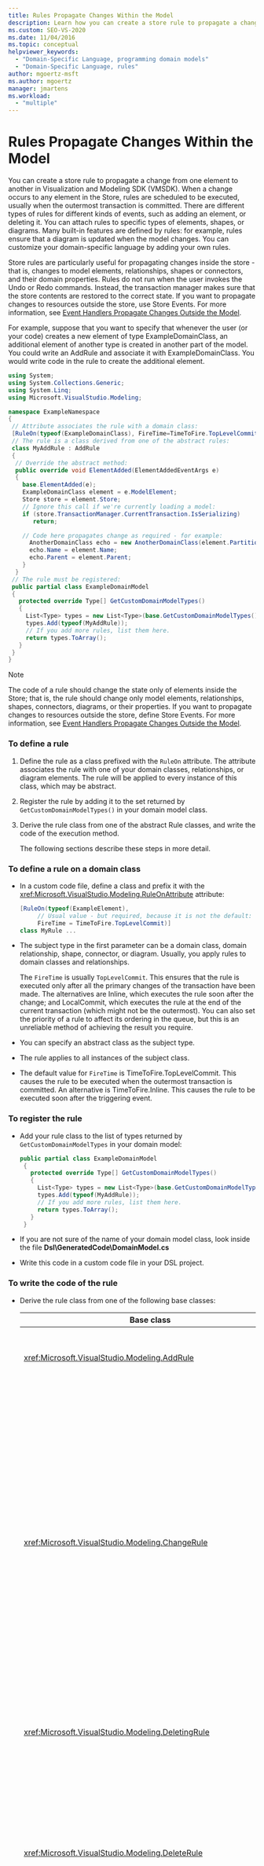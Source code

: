 ```yaml
---
title: Rules Propagate Changes Within the Model
description: Learn how you can create a store rule to propagate a change from one element to another in Visualization and Modeling SDK (VMSDK).
ms.custom: SEO-VS-2020
ms.date: 11/04/2016
ms.topic: conceptual
helpviewer_keywords:
  - "Domain-Specific Language, programming domain models"
  - "Domain-Specific Language, rules"
author: mgoertz-msft
ms.author: mgoertz
manager: jmartens
ms.workload:
  - "multiple"
---
```

# Rules Propagate Changes Within the Model
You can create a store rule to propagate a change from one element to another in Visualization and Modeling SDK (VMSDK). When a change occurs to any element in the Store, rules are scheduled to be executed, usually when the outermost transaction is committed. There are different types of rules for different kinds of events, such as adding an element, or deleting it. You can attach rules to specific types of elements, shapes, or diagrams. Many built-in features are defined by rules: for example, rules ensure that a diagram is updated when the model changes. You can customize your domain-specific language by adding your own rules.

 Store rules are particularly useful for propagating changes inside the store - that is, changes to model elements, relationships, shapes or connectors, and their domain properties. Rules do not run when the user invokes the Undo or Redo commands. Instead, the transaction manager makes sure that the store contents are restored to the correct state. If you want to propagate changes to resources outside the store, use Store Events. For more information, see [Event Handlers Propagate Changes Outside the Model](../modeling/event-handlers-propagate-changes-outside-the-model.md).

 For example, suppose that you want to specify that whenever the user (or your code) creates a new element of type ExampleDomainClass, an additional element of another type is created in another part of the model. You could write an AddRule and associate it with ExampleDomainClass. You would write code in the rule to create the additional element.

```csharp
using System;
using System.Collections.Generic;
using System.Linq;
using Microsoft.VisualStudio.Modeling;

namespace ExampleNamespace
{
 // Attribute associates the rule with a domain class:
 [RuleOn(typeof(ExampleDomainClass), FireTime=TimeToFire.TopLevelCommit)]
 // The rule is a class derived from one of the abstract rules:
 class MyAddRule : AddRule
 {
  // Override the abstract method:
  public override void ElementAdded(ElementAddedEventArgs e)
  {
    base.ElementAdded(e);
    ExampleDomainClass element = e.ModelElement;
    Store store = element.Store;
    // Ignore this call if we're currently loading a model:
    if (store.TransactionManager.CurrentTransaction.IsSerializing)
       return;

    // Code here propagates change as required - for example:
      AnotherDomainClass echo = new AnotherDomainClass(element.Partition);
      echo.Name = element.Name;
      echo.Parent = element.Parent;
    }
  }
 // The rule must be registered:
 public partial class ExampleDomainModel
 {
   protected override Type[] GetCustomDomainModelTypes()
   {
     List<Type> types = new List<Type>(base.GetCustomDomainModelTypes());
     types.Add(typeof(MyAddRule));
     // If you add more rules, list them here.
     return types.ToArray();
   }
 }
}
```

> [!NOTE]
> The code of a rule should change the state only of elements inside the Store; that is, the rule should change only model elements, relationships, shapes, connectors, diagrams, or their properties. If you want to propagate changes to resources outside the store, define Store Events. For more information, see [Event Handlers Propagate Changes Outside the Model](../modeling/event-handlers-propagate-changes-outside-the-model.md).

### To define a rule

1. Define the rule as a class prefixed with the `RuleOn` attribute. The attribute associates the rule with one of your domain classes, relationships, or diagram elements. The rule will be applied to every instance of this class, which may be abstract.

2. Register the rule by adding it to the set returned by `GetCustomDomainModelTypes()` in your domain model class.

3. Derive the rule class from one of the abstract Rule classes, and write the code of the execution method.

   The following sections describe these steps in more detail.

### To define a rule on a domain class

- In a custom code file, define a class and prefix it with the <xref:Microsoft.VisualStudio.Modeling.RuleOnAttribute> attribute:

    ```csharp
    [RuleOn(typeof(ExampleElement),
         // Usual value - but required, because it is not the default:
         FireTime = TimeToFire.TopLevelCommit)]
    class MyRule ...

    ```

- The subject type in the first parameter can be a domain class, domain relationship, shape, connector, or diagram. Usually, you apply rules to domain classes and relationships.

     The `FireTime` is usually `TopLevelCommit`. This ensures that the rule is executed only after all the primary changes of the transaction have been made. The alternatives are Inline, which executes the rule soon after the change; and LocalCommit, which executes the rule at the end of the current transaction (which might not be the outermost). You can also set the priority of a rule to affect its ordering in the queue, but this is an unreliable method of achieving the result you require.

- You can specify an abstract class as the subject type.

- The rule applies to all instances of the subject class.

- The default value for `FireTime` is TimeToFire.TopLevelCommit. This causes the rule to be executed when the outermost transaction is committed. An alternative is TimeToFire.Inline. This causes the rule to be executed soon after the triggering event.

### To register the rule

- Add your rule class to the list of types returned by `GetCustomDomainModelTypes` in your domain model:

    ```csharp
    public partial class ExampleDomainModel
     {
       protected override Type[] GetCustomDomainModelTypes()
       {
         List<Type> types = new List<Type>(base.GetCustomDomainModelTypes());
         types.Add(typeof(MyAddRule));
         // If you add more rules, list them here.
         return types.ToArray();
       }
     }

    ```

- If you are not sure of the name of your domain model class, look inside the file **Dsl\GeneratedCode\DomainModel.cs**

- Write this code in a custom code file in your DSL project.

### To write the code of the rule

- Derive the rule class from one of the following base classes:

  | Base class | Trigger |
  |-|-|
  | <xref:Microsoft.VisualStudio.Modeling.AddRule> | An element, link, or shape is added.<br /><br /> Use this to detect new relationships, in addition to new elements. |
  | <xref:Microsoft.VisualStudio.Modeling.ChangeRule> | A domain property value is changed. The method argument provides the old and new values.<br /><br /> For shapes, this rule is triggered when the built-in `AbsoluteBounds` property changes, if the shape is moved.<br /><br /> In many cases, it is more convenient to override `OnValueChanged` or `OnValueChanging` in the property handler. These methods are called immediately before and after the change. By contrast, the rule usually runs at the end of the transaction. For more information, see [Domain Property Value Change Handlers](../modeling/domain-property-value-change-handlers.md). **Note:**  This rule is not triggered when a link is created or deleted. Instead, write an `AddRule` and a `DeleteRule` for the domain relationship. |
  | <xref:Microsoft.VisualStudio.Modeling.DeletingRule> | Triggered when an element or link is about to be deleted. The property ModelElement.IsDeleting is true until the end of the transaction. |
  | <xref:Microsoft.VisualStudio.Modeling.DeleteRule> | Performed when an element or link has been deleted. The rule is executed after all other rules have been executed, including DeletingRules. ModelElement.IsDeleting is false, and ModelElement.IsDeleted is true. To allow for a subsequent Undo, the element is not actually removed from the memory, but it is removed from Store.ElementDirectory. |
  | <xref:Microsoft.VisualStudio.Modeling.MoveRule> | An element is moved from one store partition to another.<br /><br /> (Notice that this is not related to the graphical position of a shape.) |
  | <xref:Microsoft.VisualStudio.Modeling.RolePlayerChangeRule> | This rule applies only to domain relationships. It is triggered if you explicitly assign a model element to either end of a link. |
  | <xref:Microsoft.VisualStudio.Modeling.RolePlayerPositionChangeRule> | Triggered when the ordering of links to or from an element is changed using the MoveBefore or MoveToIndex methods on a link. |
  | <xref:Microsoft.VisualStudio.Modeling.TransactionBeginningRule> | Executed when a transaction is created. |
  | <xref:Microsoft.VisualStudio.Modeling.TransactionCommittingRule> | Executed when the transaction is about to be committed. |
  | <xref:Microsoft.VisualStudio.Modeling.TransactionRollingBackRule> | Executed when the transaction is about to be rolled back. |

- Each class has a method that you override. Type `override` in your class to discover it. The parameter of this method identifies the element that is being changed.

  Notice the following points about rules:

1. The set of changes in a transaction might trigger many rules. Usually, the rules are executed when the outermost transaction is committed. They are executed in an unspecified order.

2. A rule is always executed inside a transaction. Therefore, you do not have to create a new transaction to make changes.

3. Rules are not executed when a transaction is rolled back, or when the Undo or Redo operations are performed. These operations reset all the content of the Store to its previous state. Therefore, if your rule changes the state of anything outside the Store, it might not keep in synchronism with the Store content. To update state outside the Store, it is better to use Events. For more information, see [Event Handlers Propagate Changes Outside the Model](../modeling/event-handlers-propagate-changes-outside-the-model.md).

4. Some rules are executed when a model is loaded from file. To determine whether loading or saving is in progress, use `store.TransactionManager.CurrentTransaction.IsSerializing`.

5. If the code of your rule creates more rule triggers, they will be added to the end of the firing list, and will be executed before the transaction completes. DeletedRules are executed after all other rules. One rule can run many times in a transaction, one time for each change.

6. To pass information to and from rules, you can store information in the `TransactionContext`. This is just a dictionary that is maintained during the transaction. It is disposed when the transaction ends. The event arguments in each rule provide access to it. Remember that rules are not executed in a predictable order.

7. Use rules after considering other alternatives. For example, if you want to update a property when a value changes, consider using a calculated property. If you want to constrain the size or location of a shape, use a `BoundsRule`. If you want to respond to a change in a property value, add an `OnValueChanged` handler to the property. For more information, see [Responding to and Propagating Changes](../modeling/responding-to-and-propagating-changes.md).

## Example
 The following example updates a property when a domain relationship is instantiated to link two elements. The rule will be triggered not only when the user creates a link on a diagram, but also if program code creates a link.

 To test this example, create a DSL using the Task Flow solution template, and insert the following code in a file in the Dsl project. Build and run the solution, and open the Sample file in the Debugging project. Draw a Comment Link between a Comment shape and a flow element. The text in the comment changes to report on the most recent element that you have connected it to.

 In practice, you would usually write a DeleteRule for every AddRule.

```csharp
using System;
using System.Collections.Generic;
using System.Linq;
using System.Text;
using Microsoft.VisualStudio.Modeling;

namespace Company.TaskRuleExample
{

  [RuleOn(typeof(CommentReferencesSubjects))]
  public class RoleRule : AddRule
  {

    public override void ElementAdded(ElementAddedEventArgs e)
    {
      base.ElementAdded(e);
      CommentReferencesSubjects link = e.ModelElement as CommentReferencesSubjects;
      Comment comment = link.Comment;
      FlowElement subject = link.Subject;
      Transaction current = link.Store.TransactionManager.CurrentTransaction;
      // Don't want to run when we're just loading from file:
      if (current.IsSerializing) return;
      comment.Text = "Flow has " + subject.FlowTo.Count + " outgoing connections";
    }

  }

  public partial class TaskRuleExampleDomainModel
  {
    protected override Type[] GetCustomDomainModelTypes()
    {
      List<Type> types = new List<Type>(base.GetCustomDomainModelTypes());
      types.Add(typeof(RoleRule));
      return types.ToArray();
    }
  }

}
```

## See also

- [Event Handlers Propagate Changes Outside the Model](../modeling/event-handlers-propagate-changes-outside-the-model.md)